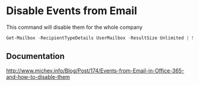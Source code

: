 # Disable Events from Email

This command will disable them for the whole company

```PowerShell
Get-Mailbox -RecipientTypeDetails UserMailbox -ResultSize Unlimited | Set-MailboxCalendarConfiguration -EventsFromEmailEnabled $false -CreateEventsFromEmailAsPrivate $true 

```

## Documentation

<http://www.michev.info/Blog/Post/174/Events-from-Email-in-Office-365-and-how-to-disable-them>